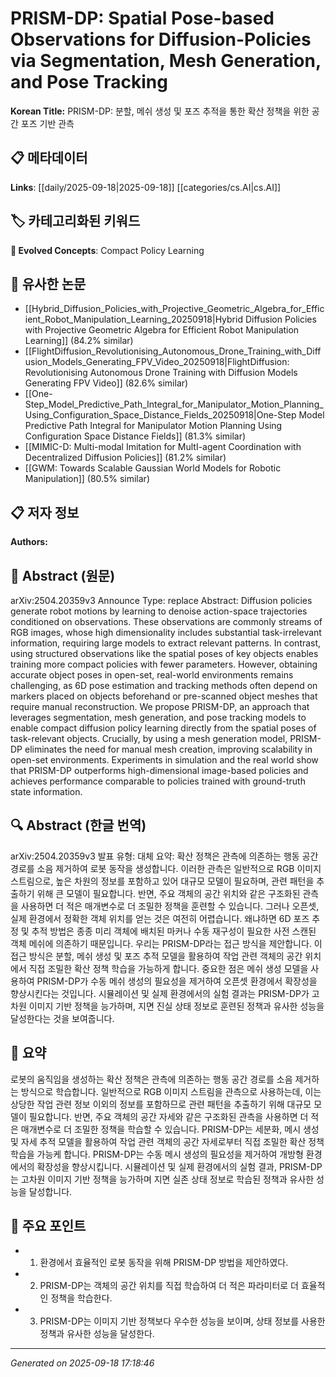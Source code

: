 
# PRISM-DP: Spatial Pose-based Observations for Diffusion-Policies via Segmentation, Mesh Generation, and Pose Tracking

**Korean Title:** PRISM-DP: 분할, 메쉬 생성 및 포즈 추적을 통한 확산 정책을 위한 공간 포즈 기반 관측

## 📋 메타데이터

**Links**: [[daily/2025-09-18|2025-09-18]] [[categories/cs.AI|cs.AI]]

## 🏷️ 카테고리화된 키워드
**🚀 Evolved Concepts**: Compact Policy Learning

## 🔗 유사한 논문
- [[Hybrid_Diffusion_Policies_with_Projective_Geometric_Algebra_for_Efficient_Robot_Manipulation_Learning_20250918|Hybrid Diffusion Policies with Projective Geometric Algebra for Efficient Robot Manipulation Learning]] (84.2% similar)
- [[FlightDiffusion_Revolutionising_Autonomous_Drone_Training_with_Diffusion_Models_Generating_FPV_Video_20250918|FlightDiffusion: Revolutionising Autonomous Drone Training with Diffusion Models Generating FPV Video]] (82.6% similar)
- [[One-Step_Model_Predictive_Path_Integral_for_Manipulator_Motion_Planning_Using_Configuration_Space_Distance_Fields_20250918|One-Step Model Predictive Path Integral for Manipulator Motion Planning Using Configuration Space Distance Fields]] (81.3% similar)
- [[MIMIC-D: Multi-modal Imitation for MultI-agent Coordination with Decentralized Diffusion Policies]] (81.2% similar)
- [[GWM: Towards Scalable Gaussian World Models for Robotic Manipulation]] (80.5% similar)

## 📋 저자 정보

**Authors:** 

## 📄 Abstract (원문)

arXiv:2504.20359v3 Announce Type: replace 
Abstract: Diffusion policies generate robot motions by learning to denoise action-space trajectories conditioned on observations. These observations are commonly streams of RGB images, whose high dimensionality includes substantial task-irrelevant information, requiring large models to extract relevant patterns. In contrast, using structured observations like the spatial poses of key objects enables training more compact policies with fewer parameters. However, obtaining accurate object poses in open-set, real-world environments remains challenging, as 6D pose estimation and tracking methods often depend on markers placed on objects beforehand or pre-scanned object meshes that require manual reconstruction. We propose PRISM-DP, an approach that leverages segmentation, mesh generation, and pose tracking models to enable compact diffusion policy learning directly from the spatial poses of task-relevant objects. Crucially, by using a mesh generation model, PRISM-DP eliminates the need for manual mesh creation, improving scalability in open-set environments. Experiments in simulation and the real world show that PRISM-DP outperforms high-dimensional image-based policies and achieves performance comparable to policies trained with ground-truth state information.

## 🔍 Abstract (한글 번역)

arXiv:2504.20359v3 발표 유형: 대체
요약: 확산 정책은 관측에 의존하는 행동 공간 경로를 소음 제거하여 로봇 동작을 생성합니다. 이러한 관측은 일반적으로 RGB 이미지 스트림으로, 높은 차원의 정보를 포함하고 있어 대규모 모델이 필요하며, 관련 패턴을 추출하기 위해 큰 모델이 필요합니다. 반면, 주요 객체의 공간 위치와 같은 구조화된 관측을 사용하면 더 적은 매개변수로 더 조밀한 정책을 훈련할 수 있습니다. 그러나 오픈셋, 실제 환경에서 정확한 객체 위치를 얻는 것은 여전히 어렵습니다. 왜냐하면 6D 포즈 추정 및 추적 방법은 종종 미리 객체에 배치된 마커나 수동 재구성이 필요한 사전 스캔된 객체 메쉬에 의존하기 때문입니다. 우리는 PRISM-DP라는 접근 방식을 제안합니다. 이 접근 방식은 분할, 메쉬 생성 및 포즈 추적 모델을 활용하여 작업 관련 객체의 공간 위치에서 직접 조밀한 확산 정책 학습을 가능하게 합니다. 중요한 점은 메쉬 생성 모델을 사용하여 PRISM-DP가 수동 메쉬 생성의 필요성을 제거하여 오픈셋 환경에서 확장성을 향상시킨다는 것입니다. 시뮬레이션 및 실제 환경에서의 실험 결과는 PRISM-DP가 고차원 이미지 기반 정책을 능가하며, 지면 진실 상태 정보로 훈련된 정책과 유사한 성능을 달성한다는 것을 보여줍니다.

## 📝 요약

로봇의 움직임을 생성하는 확산 정책은 관측에 의존하는 행동 공간 경로를 소음 제거하는 방식으로 학습합니다. 일반적으로 RGB 이미지 스트림을 관측으로 사용하는데, 이는 상당한 작업 관련 정보 이외의 정보를 포함하므로 관련 패턴을 추출하기 위해 대규모 모델이 필요합니다. 반면, 주요 객체의 공간 자세와 같은 구조화된 관측을 사용하면 더 적은 매개변수로 더 조밀한 정책을 학습할 수 있습니다. PRISM-DP는 세분화, 메시 생성 및 자세 추적 모델을 활용하여 작업 관련 객체의 공간 자세로부터 직접 조밀한 확산 정책 학습을 가능케 합니다. PRISM-DP는 수동 메시 생성의 필요성을 제거하여 개방형 환경에서의 확장성을 향상시킵니다. 시뮬레이션 및 실제 환경에서의 실험 결과, PRISM-DP는 고차원 이미지 기반 정책을 능가하며 지면 실존 상태 정보로 학습된 정책과 유사한 성능을 달성합니다.

## 🎯 주요 포인트

- 1. 환경에서 효율적인 로봇 동작을 위해 PRISM-DP 방법을 제안하였다.

- 2. PRISM-DP는 객체의 공간 위치를 직접 학습하여 더 적은 파라미터로 더 효율적인 정책을 학습한다.

- 3. PRISM-DP는 이미지 기반 정책보다 우수한 성능을 보이며, 상태 정보를 사용한 정책과 유사한 성능을 달성한다.

---

*Generated on 2025-09-18 17:18:46*